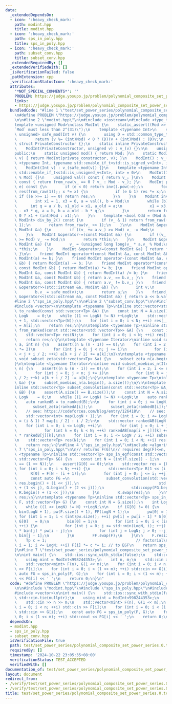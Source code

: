 ```yaml
---
data:
  _extendedDependsOn:
  - icon: ':heavy_check_mark:'
    path: modint.hpp
    title: modint.hpp
  - icon: ':heavy_check_mark:'
    path: sps_in_poly.hpp
    title: sps_in_poly.hpp
  - icon: ':heavy_check_mark:'
    path: subset_conv.hpp
    title: subset_conv.hpp
  _extendedRequiredBy: []
  _extendedVerifiedWith: []
  _isVerificationFailed: false
  _pathExtension: cpp
  _verificationStatusIcon: ':heavy_check_mark:'
  attributes:
    '*NOT_SPECIAL_COMMENTS*': ''
    PROBLEM: https://judge.yosupo.jp/problem/polynomial_composite_set_power_series
    links:
    - https://judge.yosupo.jp/problem/polynomial_composite_set_power_series
  bundledCode: "#line 1 \"test/set_power_series/polynomial_composite_set_power_series.0.test.cpp\"\
    \n#define PROBLEM \"https://judge.yosupo.jp/problem/polynomial_composite_set_power_series\"\
    \n\n#line 2 \"modint.hpp\"\n\n#include <iostream>\n#include <type_traits>\n\n\
    template <unsigned Mod>\nclass ModInt {\n    static_assert((Mod >> 31) == 0, \"\
    `Mod` must less than 2^(31)\");\n    template <typename Int>\n    static std::enable_if_t<std::is_integral_v<Int>,\
    \ unsigned> safe_mod(Int v) {\n        using D = std::common_type_t<Int, unsigned>;\n\
    \        return (v %= (int)Mod) < 0 ? (D)(v + (int)Mod) : (D)v;\n    }\n\n   \
    \ struct PrivateConstructor {};\n    static inline PrivateConstructor private_constructor{};\n\
    \    ModInt(PrivateConstructor, unsigned v) : v_(v) {}\n\n    unsigned v_;\n\n\
    public:\n    static unsigned mod() { return Mod; }\n    static ModInt from_raw(unsigned\
    \ v) { return ModInt(private_constructor, v); }\n    ModInt() : v_() {}\n    template\
    \ <typename Int, typename std::enable_if_t<std::is_signed_v<Int>, int> = 0>\n\
    \    ModInt(Int v) : v_(safe_mod(v)) {}\n    template <typename Int, typename\
    \ std::enable_if_t<std::is_unsigned_v<Int>, int> = 0>\n    ModInt(Int v) : v_(v\
    \ % Mod) {}\n    unsigned val() const { return v_; }\n\n    ModInt operator-()\
    \ const { return from_raw(v_ == 0 ? v_ : Mod - v_); }\n    ModInt pow(long long\
    \ e) const {\n        if (e < 0) return inv().pow(-e);\n        for (ModInt x(*this),\
    \ res(from_raw(1));; x *= x) {\n            if (e & 1) res *= x;\n           \
    \ if ((e >>= 1) == 0) return res;\n        }\n    }\n    ModInt inv() const {\n\
    \        int x1 = 1, x3 = 0, a = val(), b = Mod;\n        while (b) {\n      \
    \      int q = a / b, x1_old = x1, a_old = a;\n            x1 = x3, x3 = x1_old\
    \ - x3 * q, a = b, b = a_old - b * q;\n        }\n        return from_raw(x1 <\
    \ 0 ? x1 + (int)Mod : x1);\n    }\n    template <bool Odd = (Mod & 1)>\n    std::enable_if_t<Odd,\
    \ ModInt> div_by_2() const {\n        if (v_ & 1) return from_raw((v_ + Mod) >>\
    \ 1);\n        return from_raw(v_ >> 1);\n    }\n\n    ModInt &operator+=(const\
    \ ModInt &a) {\n        if ((v_ += a.v_) >= Mod) v_ -= Mod;\n        return *this;\n\
    \    }\n    ModInt &operator-=(const ModInt &a) {\n        if ((v_ += Mod - a.v_)\
    \ >= Mod) v_ -= Mod;\n        return *this;\n    }\n    ModInt &operator*=(const\
    \ ModInt &a) {\n        v_ = (unsigned long long)v_ * a.v_ % Mod;\n        return\
    \ *this;\n    }\n    ModInt &operator/=(const ModInt &a) { return *this *= a.inv();\
    \ }\n\n    friend ModInt operator+(const ModInt &a, const ModInt &b) { return\
    \ ModInt(a) += b; }\n    friend ModInt operator-(const ModInt &a, const ModInt\
    \ &b) { return ModInt(a) -= b; }\n    friend ModInt operator*(const ModInt &a,\
    \ const ModInt &b) { return ModInt(a) *= b; }\n    friend ModInt operator/(const\
    \ ModInt &a, const ModInt &b) { return ModInt(a) /= b; }\n    friend bool operator==(const\
    \ ModInt &a, const ModInt &b) { return a.v_ == b.v_; }\n    friend bool operator!=(const\
    \ ModInt &a, const ModInt &b) { return a.v_ != b.v_; }\n    friend std::istream\
    \ &operator>>(std::istream &a, ModInt &b) {\n        int v;\n        a >> v;\n\
    \        b.v_ = safe_mod(v);\n        return a;\n    }\n    friend std::ostream\
    \ &operator<<(std::ostream &a, const ModInt &b) { return a << b.val(); }\n};\n\
    #line 2 \"sps_in_poly.hpp\"\n\n#line 2 \"subset_conv.hpp\"\n\n#include <cassert>\n\
    #include <vector>\n\ntemplate <typename Tp>\ninline std::vector<std::vector<Tp>>\
    \ to_ranked(const std::vector<Tp> &A) {\n    const int N = A.size();\n    int\
    \ LogN    = 0;\n    while ((1 << LogN) != N) ++LogN;\n    std::vector res(LogN\
    \ + 1, std::vector<Tp>(N));\n    for (int i = 0; i < N; ++i) res[__builtin_popcount(i)][i]\
    \ = A[i];\n    return res;\n}\n\ntemplate <typename Tp>\ninline std::vector<Tp>\
    \ from_ranked(const std::vector<std::vector<Tp>> &A) {\n    const int N = A[0].size();\n\
    \    std::vector<Tp> res(N);\n    for (int i = 0; i < N; ++i) res[i] = A[__builtin_popcount(i)][i];\n\
    \    return res;\n}\n\ntemplate <typename Iterator>\ninline void subset_zeta_n(Iterator\
    \ a, int n) {\n    assert((n & (n - 1)) == 0);\n    for (int i = 2; i <= n; i\
    \ *= 2)\n        for (int j = 0; j < n; j += i)\n            for (int k = j; k\
    \ < j + i / 2; ++k) a[k + i / 2] += a[k];\n}\n\ntemplate <typename Tp>\ninline\
    \ void subset_zeta(std::vector<Tp> &a) {\n    subset_zeta_n(a.begin(), a.size());\n\
    }\n\ntemplate <typename Iterator>\ninline void subset_moebius_n(Iterator a, int\
    \ n) {\n    assert((n & (n - 1)) == 0);\n    for (int i = 2; i <= n; i *= 2)\n\
    \        for (int j = 0; j < n; j += i)\n            for (int k = j; k < j + i\
    \ / 2; ++k) a[k + i / 2] -= a[k];\n}\n\ntemplate <typename Tp>\ninline void subset_moebius(std::vector<Tp>\
    \ &a) {\n    subset_moebius_n(a.begin(), a.size());\n}\n\ntemplate <typename Tp>\n\
    inline std::vector<Tp> subset_convolution(const std::vector<Tp> &A, const std::vector<Tp>\
    \ &B) {\n    assert(A.size() == B.size());\n    const int N = A.size();\n    int\
    \ LogN    = 0;\n    while ((1 << LogN) != N) ++LogN;\n    auto rankedA = to_ranked(A);\n\
    \    auto rankedB = to_ranked(B);\n\n    for (int i = 0; i <= LogN; ++i) {\n \
    \       subset_zeta(rankedA[i]);\n        subset_zeta(rankedB[i]);\n    }\n\n\
    \    // see: https://codeforces.com/blog/entry/126418\n    // see: https://oeis.org/A025480\n\
    \    std::vector<int> map(LogN + 1);\n    for (int i = 0; i <= LogN; ++i) map[i]\
    \ = (i & 1) ? map[i / 2] : i / 2;\n\n    std::vector rankedAB(LogN / 2 + 1, std::vector<Tp>(N));\n\
    \    for (int i = 0; i <= LogN; ++i)\n        for (int j = 0; i + j <= LogN; ++j)\n\
    \            for (int k = 0; k < N; ++k) rankedAB[map[i + j]][k] += rankedA[i][k]\
    \ * rankedB[j][k];\n\n    for (int i = 0; i <= LogN / 2; ++i) subset_moebius(rankedAB[i]);\n\
    \n    std::vector<Tp> res(N);\n    for (int i = 0; i < N; ++i) res[i] = rankedAB[map[__builtin_popcount(i)]][i];\n\
    \    return res;\n}\n#line 4 \"sps_in_poly.hpp\"\n#include <algorithm>\n#line\
    \ 7 \"sps_in_poly.hpp\"\n\n// returns F(G)\n// requires deg(F)<=n, G(0)=0\ntemplate\
    \ <typename Tp>\ninline std::vector<Tp> sps_in_egf(const std::vector<Tp> &F, const\
    \ std::vector<Tp> &G) {\n    const int N = (int)F.size() - 1;\n    assert((int)G.size()\
    \ == (1 << N));\n    assert(G[0] == 0);\n\n    std::vector res = {F[N]};\n   \
    \ for (int i = 0; i < N; ++i) {\n        std::vector<Tp> R(1 << (i + 1));\n  \
    \      R[0] = F[N - (i + 1)];\n        for (int j = 0; j <= i; ++j) {\n      \
    \      const auto FG =\n                subset_convolution(std::vector(res.begin(),\
    \ res.begin() + (1 << j)),\n                                   std::vector(G.begin()\
    \ + (1 << j), G.begin() + (2 << j)));\n            std::copy(FG.begin(), FG.end(),\
    \ R.begin() + (1 << j));\n        }\n        R.swap(res);\n    }\n\n    return\
    \ res;\n}\n\ntemplate <typename Tp>\ninline std::vector<Tp> sps_in_poly(std::vector<Tp>\
    \ F, std::vector<Tp> G) {\n    const int N = G.size();\n    int LogN    = 0;\n\
    \    while ((1 << LogN) != N) ++LogN;\n\n    if (G[0] != 0) {\n        std::vector<Tp>\
    \ bin(LogN + 1), pw(F.size() + 1), FF(LogN + 1);\n        pw[0] = 1;\n       \
    \ for (int i = 1; i < (int)pw.size(); ++i) pw[i] = pw[i - 1] * G[0];\n       \
    \ G[0]   = 0;\n        bin[0] = 1;\n        for (int i = 0; i < (int)F.size();\
    \ ++i) {\n            for (int j = 0; j <= std::min(LogN, i); ++j) FF[j] += F[i]\
    \ * bin[j] * pw[i - j];\n            for (int j = LogN; j > 0; --j) bin[j] +=\
    \ bin[j - 1];\n        }\n        FF.swap(F);\n    }\n\n    F.resize(LogN + 1);\n\
    \    Tp c = 1;                                       // factorial\n    for (int\
    \ i = 1; i <= LogN; ++i) F[i] *= c *= i; // to EGF\n    return sps_in_egf(F, G);\n\
    }\n#line 7 \"test/set_power_series/polynomial_composite_set_power_series.0.test.cpp\"\
    \n\nint main() {\n    std::ios::sync_with_stdio(false);\n    std::cin.tie(nullptr);\n\
    \    using mint = ModInt<998244353>;\n    int n, m;\n    std::cin >> n >> m;\n\
    \    std::vector<mint> F(n), G(1 << m);\n    for (int i = 0; i < n; ++i) std::cin\
    \ >> F[i];\n    for (int i = 0; i < (1 << m); ++i) std::cin >> G[i];\n    const\
    \ auto FG = sps_in_poly(F, G);\n    for (int i = 0; i < (1 << m); ++i) std::cout\
    \ << FG[i] << ' ';\n    return 0;\n}\n"
  code: "#define PROBLEM \"https://judge.yosupo.jp/problem/polynomial_composite_set_power_series\"\
    \n\n#include \"modint.hpp\"\n#include \"sps_in_poly.hpp\"\n#include <iostream>\n\
    #include <vector>\n\nint main() {\n    std::ios::sync_with_stdio(false);\n   \
    \ std::cin.tie(nullptr);\n    using mint = ModInt<998244353>;\n    int n, m;\n\
    \    std::cin >> n >> m;\n    std::vector<mint> F(n), G(1 << m);\n    for (int\
    \ i = 0; i < n; ++i) std::cin >> F[i];\n    for (int i = 0; i < (1 << m); ++i)\
    \ std::cin >> G[i];\n    const auto FG = sps_in_poly(F, G);\n    for (int i =\
    \ 0; i < (1 << m); ++i) std::cout << FG[i] << ' ';\n    return 0;\n}\n"
  dependsOn:
  - modint.hpp
  - sps_in_poly.hpp
  - subset_conv.hpp
  isVerificationFile: true
  path: test/set_power_series/polynomial_composite_set_power_series.0.test.cpp
  requiredBy: []
  timestamp: '2024-10-22 23:05:35+08:00'
  verificationStatus: TEST_ACCEPTED
  verifiedWith: []
documentation_of: test/set_power_series/polynomial_composite_set_power_series.0.test.cpp
layout: document
redirect_from:
- /verify/test/set_power_series/polynomial_composite_set_power_series.0.test.cpp
- /verify/test/set_power_series/polynomial_composite_set_power_series.0.test.cpp.html
title: test/set_power_series/polynomial_composite_set_power_series.0.test.cpp
---
```

